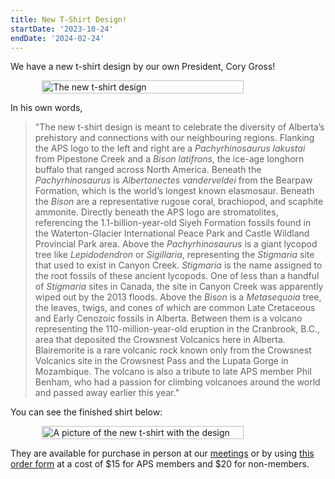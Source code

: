 ```yaml
---
title: New T-Shirt Design!
startDate: '2023-10-24'
endDate: '2024-02-24'
---
```


We have a new t-shirt design by our own President, Cory Gross!

<div style="display: flex; flex-direction: row; align-items: center; justify-content: center;">
<img src="/announcement-media/APSShirt2-medium.png" alt="The new t-shirt design" style="width: 80%;" />
</div>

In his own words,

> "The new t-shirt design is meant to celebrate the diversity of Alberta’s prehistory and connections with our neighbouring regions. Flanking the APS logo to the left and right are a _Pachyrhinosaurus lakustai_ from Pipestone Creek and a _Bison latifrons_, the ice-age longhorn buffalo that ranged across North America. Beneath the _Pachyrhinosaurus_ is _Albertonectes vanderveldei_ from the Bearpaw Formation, which is the world’s longest known elasmosaur. Beneath the _Bison_ are a representative rugose coral, brachiopod, and scaphite ammonite. Directly beneath the APS logo are stromatolites, referencing the 1.1-billion-year-old Siyeh Formation fossils found in the Waterton-Glacier International Peace Park and Castle Wildland Provincial Park area. Above the _Pachyrhinosaurus_ is a giant lycopod tree like _Lepidodendron_ or _Sigillaria_, representing the _Stigmaria_ site that used to exist in Canyon Creek. _Stigmaria_ is the name assigned to the root fossils of these ancient lycopods. One of less than a handful of _Stigmaria_ sites in Canada, the site in Canyon Creek was apparently wiped out by the 2013 floods. Above the _Bison_ is a _Metasequoia_ tree, the leaves, twigs, and cones of which are common Late Cretaceous and Early Cenozoic fossils in Alberta. Between them is a volcano representing the 110-million-year-old eruption in the Cranbrook, B.C., area that deposited the Crowsnest Volcanics here in Alberta. Blairemorite is a rare volcanic rock known only from the Crowsnest Volcanics site in the Crowsnest Pass and the Lupata Gorge in Mozambique. The volcano is also a tribute to late APS member Phil Benham, who had a passion for climbing volcanoes around the world and passed away earlier this year."

You can see the finished shirt below:

<div style="display: flex; flex-direction: row; align-items: center; justify-content: center;">
<img src="/announcement-media/APSShirt2-shirt-cropped.jpg" alt="A picture of the new t-shirt with the design" style="width: 80%" />
</div>

They are available for purchase in person at our [meetings](/events/monthlymeetings) or by using <a href="/store/TshirtOrderForm20231107.pdf">this order form</a> at a cost of $15 for APS members and $20 for non-members.
